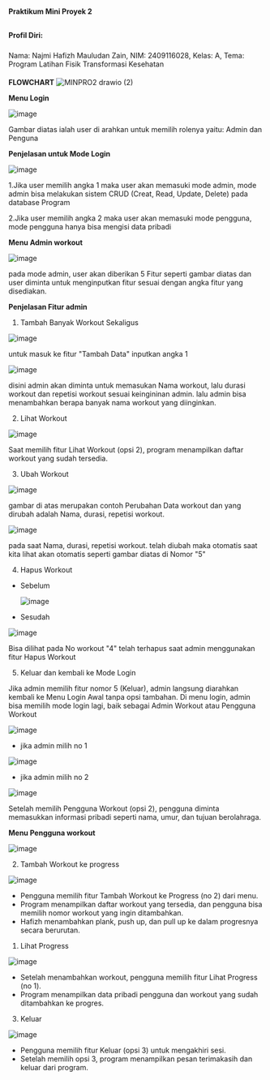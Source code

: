 #
**Praktikum Mini Proyek 2**


##
**Profil Diri:**


###
  Nama: Najmi Hafizh Mauludan Zain, NIM: 2409116028, Kelas: A, Tema: Program Latihan Fisik Transformasi Kesehatan


####
**FLOWCHART**
![MINPRO2 drawio (2)](https://github.com/user-attachments/assets/d8ce4df6-151f-41ce-bddb-9aac542e53e4)


**Menu Login**

![image](https://github.com/user-attachments/assets/dfeac6c7-58a7-4f4a-828f-fb5b9b165c83)

  Gambar diatas ialah user di arahkan untuk memilih rolenya yaitu: Admin dan Penguna


**Penjelasan untuk Mode Login**

![image](https://github.com/user-attachments/assets/a92984e8-dcbc-420b-8495-579f132c52fd)

  1.Jika user memilih angka 1 maka user akan memasuki mode admin, mode admin bisa melakukan sistem CRUD (Creat, Read, Update, Delete) pada database Program

   2.Jika user memilih angka 2 maka user akan memasuki mode pengguna, mode pengguna hanya bisa mengisi data pribadi

**Menu Admin workout**

![image](https://github.com/user-attachments/assets/74fc3c6e-5fb2-4b1e-b589-e0ca9d996134)

  pada mode admin, user akan diberikan 5 Fitur seperti gambar diatas dan user diminta untuk menginputkan fitur sesuai dengan angka fitur yang disediakan.

**Penjelasan Fitur admin**

  1. Tambah Banyak Workout Sekaligus

![image](https://github.com/user-attachments/assets/995d35ec-1174-4ef0-8f0a-d3c348638c6a)

untuk masuk ke fitur "Tambah Data" inputkan angka 1

![image](https://github.com/user-attachments/assets/da09344b-8f14-47f3-a520-a6f3d13a1e68)

disini admin akan diminta untuk memasukan Nama workout, lalu durasi workout dan repetisi workout sesuai keingininan admin. lalu admin bisa menambahkan berapa banyak nama workout yang diinginkan.

  2. Lihat Workout

![image](https://github.com/user-attachments/assets/9797a6a3-1dd1-4c44-a634-94c6dd770842)

Saat memilih fitur Lihat Workout (opsi 2), program menampilkan daftar workout yang sudah tersedia.

  3. Ubah Workout

![image](https://github.com/user-attachments/assets/29e8b711-330f-49b2-aeee-71d8b805c4ec)

gambar di atas merupakan contoh Perubahan Data workout dan yang dirubah adalah Nama, durasi, repetisi workout.

![image](https://github.com/user-attachments/assets/fc381b92-a246-41fd-8c46-6aba45201569)

pada saat Nama, durasi, repetisi workout. telah diubah maka otomatis saat kita lihat akan otomatis seperti gambar diatas di Nomor "5"

  4. Hapus Workout

- Sebelum

  ![image](https://github.com/user-attachments/assets/8c89ceb9-ef21-4320-b8d2-db266926796d)

- Sesudah

![image](https://github.com/user-attachments/assets/44825ca7-9c6a-434f-87da-7b923871cc6e)

Bisa dilihat pada No workout "4" telah terhapus saat admin menggunakan fitur Hapus Workout

  5. Keluar dan kembali ke Mode Login

Jika admin memilih fitur nomor 5 (Keluar), admin langsung diarahkan kembali ke Menu Login Awal tanpa opsi tambahan. Di menu login, admin bisa memilih mode login lagi, baik sebagai Admin Workout atau Pengguna Workout

![image](https://github.com/user-attachments/assets/dbc934be-85b1-44a4-82a4-c673745d6d3d)

- jika admin milih no 1

![image](https://github.com/user-attachments/assets/76139997-3056-4fa6-8ef3-635732066e9f)

- jika admin milih no 2

![image](https://github.com/user-attachments/assets/da93e345-ff9b-46fa-8012-c8665934e1f2)

Setelah memilih Pengguna Workout (opsi 2), pengguna diminta memasukkan informasi pribadi seperti nama, umur, dan tujuan berolahraga.

**Menu Pengguna workout**

![image](https://github.com/user-attachments/assets/523e2b09-0a9b-4d37-b082-332829c82e42)

2. Tambah Workout ke progress

![image](https://github.com/user-attachments/assets/df158965-d7bc-4675-a3a3-f63b9ae11744)

- Pengguna memilih fitur Tambah Workout ke Progress (no 2) dari menu.
- Program menampilkan daftar workout yang tersedia, dan pengguna bisa memilih nomor workout yang ingin ditambahkan.
- Hafizh menambahkan plank, push up, dan pull up ke dalam progresnya secara berurutan.

1. Lihat Progress

![image](https://github.com/user-attachments/assets/bd886b35-0cfd-4baf-9799-4926f4467f1b)

- Setelah menambahkan workout, pengguna memilih fitur Lihat Progress (no 1).
- Program menampilkan data pribadi pengguna dan workout yang sudah ditambahkan ke progres.

3. Keluar

![image](https://github.com/user-attachments/assets/d772a085-4534-4268-8e6a-5c5b72eb859c)

- Pengguna memilih fitur Keluar (opsi 3) untuk mengakhiri sesi.
- Setelah memilih opsi 3, program menampilkan pesan terimakasih dan keluar dari program.
  

